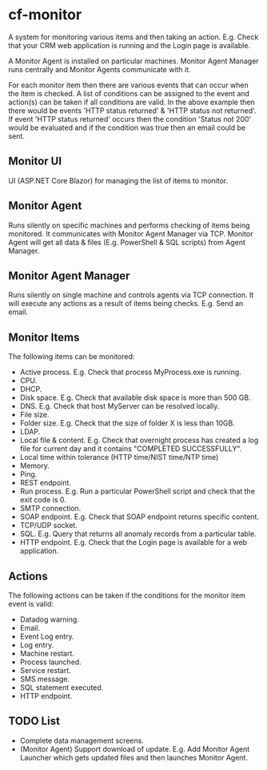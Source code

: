 # cf-monitor

A system for monitoring various items and then taking an action. E.g. Check that your CRM web application is
running and the Login page is available.

A Monitor Agent is installed on particular machines. Monitor Agent Manager runs centrally and Monitor Agents
communicate with it.

For each monitor item then there are various events that can occur when the item is checked. A list of conditions
can be assigned to the event and action(s) can be taken if all conditions are valid. In the above example then 
there would be events 'HTTP status returned' & 'HTTP status not returned'. If event 'HTTP status returned' occurs
then the condition 'Status not 200' would be evaluated and if the condition was true then an email could be sent.

Monitor UI
----------
UI (ASP.NET Core Blazor) for managing the list of items to monitor.

Monitor Agent
-------------
Runs silently on specific machines and performs checking of items being monitored. It communicates with Monitor
Agent Manager via TCP. Monitor Agent will get all data & files (E.g. PowerShell & SQL scripts) from Agent Manager.

Monitor Agent Manager
---------------------
Runs silently on single machine and controls agents via TCP connection. It will execute any actions as a result
of items being checks. E.g. Send an email.

Monitor Items
-------------
The following items can be monitored:
- Active process. E.g. Check that process MyProcess.exe is running.
- CPU.
- DHCP.
- Disk space. E.g. Check that available disk space is more than 500 GB.
- DNS. E.g. Check that host MyServer can be resolved locally.
- File size.
- Folder size. E.g. Check that the size of folder X is less than 10GB.
- LDAP.
- Local file & content. E.g. Check that overnight process has created a log file for current day and it contains "COMPLETED SUCCESSFULLY".
- Local time within tolerance (HTTP time/NIST time/NTP time)
- Memory.
- Ping.
- REST endpoint.
- Run process. E.g. Run a particular PowerShell script and check that the exit code is 0.
- SMTP connection.
- SOAP endpoint. E.g. Check that SOAP endpoint returns specific content.
- TCP/UDP socket.
- SQL. E.g. Query that returns all anomaly records from a particular table.
- HTTP endpoint. E.g. Check that the Login page is available for a web application.

Actions
-------
The following actions can be taken if the conditions for the monitor item event is valid:
- Datadog warning.
- Email.
- Event Log entry.
- Log entry.
- Machine restart.
- Process launched.
- Service restart.
- SMS message.
- SQL statement executed.
- HTTP endpoint.

TODO List
---------
- Complete data management screens.
- (Monitor Agent) Support download of update. E.g. Add Monitor Agent Launcher which gets updated files and
  then launches Monitor Agent.